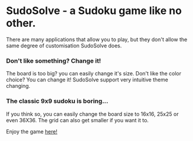 # SudoSolve - a Sudoku game like no other.

There are many applications that allow you to play, but they don't allow the same degree of customisation SudoSolve does. 

### Don't like something? Change it!
The board is too big? you can easily change it's size. Don't like the color choice? You can change it! SudoSolve support very intuitive theme changing.

### The classic 9x9 sudoku is boring...
If you think so, you can easily change the board size to 16x16, 25x25 or even 36X36. The grid can also get smaller if you want it to. 

Enjoy the game [here!](https://sudosolve.netlify.app/)